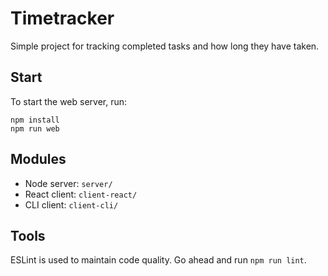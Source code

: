 # Timetracker

Simple project for tracking completed tasks and how long they have taken.

## Start

To start the web server, run:

```
npm install
npm run web
```

## Modules

- Node server: `server/`
- React client: `client-react/`
- CLI client: `client-cli/`

## Tools

ESLint is used to maintain code quality. Go ahead and run `npm run lint`.
